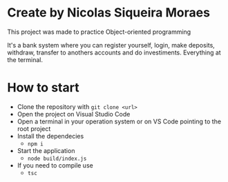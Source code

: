# Create by Nicolas Siqueira Moraes
This project was made to practice Object-oriented programming

It's a bank system where you can register yourself,  login, make deposits, withdraw, transfer to anothers accounts and do investiments. Everything at the terminal.

# How to start
  - Clone the repository with `git clone <url>`
  - Open the project on Visual Studio Code
  - Open a terminal in your operation system or on VS Code pointing to the root project
  - Install the dependecies
      - `npm i`
  - Start the application
      - `node build/index.js`
  - If you need to compile use
      - `tsc` 
